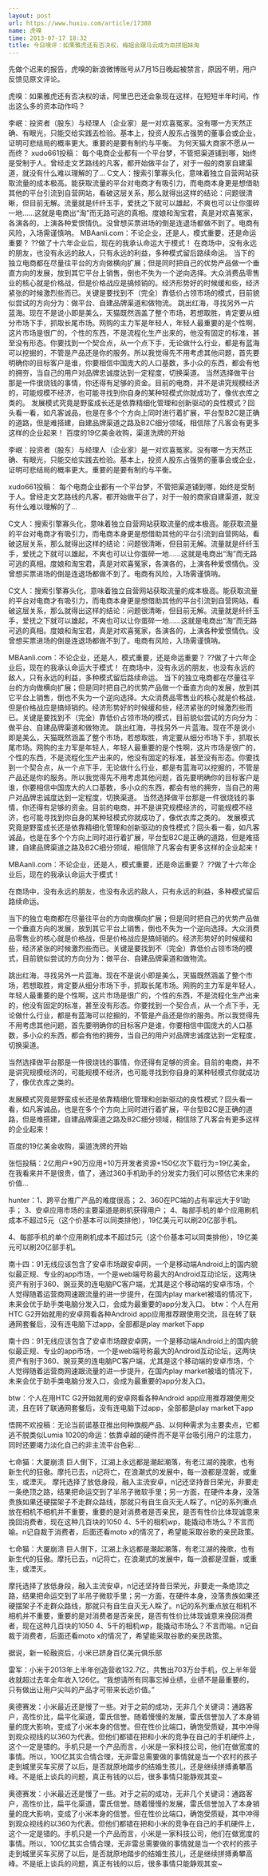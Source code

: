 ```yaml
---
layout: post
url: https://www.huxiu.com/article/17388
name: 虎嗅
time: 2013-07-17 18:32
title: 今日嗅评：如果雅虎还有否决权，梅姐会跟马云成为血拼姐妹淘
---
```

先做个迟来的报告，虎嗅的新浪微博账号从7月15日晚起被禁言，原因不明，用户反馈见原文评论。

虎嗅：如果雅虎还有否决权的话，阿里巴巴还会象现在这样，在短短半年时间，作出这么多的资本动作吗？

李岷：投资者（股东）与经理人（企业家）是一对欢喜冤家。没有哪一方天然正确、有眼光，只能交给实践去检验。基本上，投资人股东占强势的董事会或企业，证明可悲结局的概率更大。重要的是要有制约与平衡。 为何天猫大商家不愿从一而终？ xudo661投稿： 每个电商企业都有一个平台梦，不管把渠道铺到哪，始终是受制于人。曾经走文艺路线的凡客，都开始做平台了，对于一般的商家自建渠道，就没有什么难以理解的了… C文人：搜索引擎寡头化，意味着独立自营网站获取流量的成本极高。能获取流量的平台对电商才有吸引力，而电商本身更是想借助其他的平台引流到自营网站，看破这层关系，那么就得出这样的结论：问题很清晰，但目前无解。流量就是纤纤玉手，爱抚之下就可以雄起，不爽也可以让你蛋碎一地……这就是电商出“淘”而无路可逃的真相。度娘和淘宝君，真是对欢喜冤家，各演各的，上演各种爱恨情仇。没曾想买票进场的倒是连退场都做不到了。电商有风险，入场需谨慎呐。 MBAanli.com：不论企业，还是人，模式重要，还是命运重要？ ??做了十六年企业后，现在的我承认命运大于模式！ 在商场中，没有永远的朋友，也没有永远的敌人，只有永远的利益，多种模式留后路续命运。 当下的独立电商都在尽量往平台的方向做横向扩展；但是同时把自己的优势产品做一个垂直方向的发展，放到其它平台上销售，倒也不失为一个逆向选择。大众消费品零售业的核心就是价格战，但是价格战应是搞倾销的。经济形势好的时候缓和些，经济紧张的时候激烈些而已。关键是要找到不（完全）靠低价占领市场的模式，目前貌似尝试的方向分为：做平台、自建品牌渠道和做物流。 跳出红海，寻找另外一片蓝海。现在不是说小即是美么，天猫既然涵盖了整个市场，若想取胜，肯定要从细分市场下手，抓取长尾市场。网购的主力军是年轻人，年轻人最重要的是个性啊，这片市场是很广的，个性的东西，不是流程化生产出来的，他没有固定的标准，甚至没有形态。你要找到一个契合点，从一个点下手，无论做什么行业，都是有蓝海可以挖掘的，不管是产品还是你的服务。所以我觉得先不用考虑其他问题，首先要明确你的目标客户是谁，你要相信中国庞大的人口基数，多小众的东西，都会有他的拥夯，当自己的用户对品牌忠诚度达到一定程度，切换渠道。 当然选择做平台那是一件很烧钱的事情，你还得有足够的资金。目前的电商，并不是讲究规模经济的，可能规模不经济，也可能寻找到你自身的某种轻模式你就成功了，像优衣库之类的。 发展模式究竟是野蛮成长还是依靠精细化管理和创新驱动的良性模式？回头看一看，如凡客诚品，也是在多个个方向上同时进行着扩展，平台型B2C是正确的道路，但是难搭建，自建品牌渠道之路及B2C细分领域，相信除了凡客会有更多这样的企业起来！ 百度的19亿美金收购，渠道洗牌的开始

李岷：投资者（股东）与经理人（企业家）是一对欢喜冤家。没有哪一方天然正确、有眼光，只能交给实践去检验。基本上，投资人股东占强势的董事会或企业，证明可悲结局的概率更大。重要的是要有制约与平衡。

xudo661投稿： 每个电商企业都有一个平台梦，不管把渠道铺到哪，始终是受制于人。曾经走文艺路线的凡客，都开始做平台了，对于一般的商家自建渠道，就没有什么难以理解的了…

C文人：搜索引擎寡头化，意味着独立自营网站获取流量的成本极高。能获取流量的平台对电商才有吸引力，而电商本身更是想借助其他的平台引流到自营网站，看破这层关系，那么就得出这样的结论：问题很清晰，但目前无解。流量就是纤纤玉手，爱抚之下就可以雄起，不爽也可以让你蛋碎一地……这就是电商出“淘”而无路可逃的真相。度娘和淘宝君，真是对欢喜冤家，各演各的，上演各种爱恨情仇。没曾想买票进场的倒是连退场都做不到了。电商有风险，入场需谨慎呐。

C文人：搜索引擎寡头化，意味着独立自营网站获取流量的成本极高。能获取流量的平台对电商才有吸引力，而电商本身更是想借助其他的平台引流到自营网站，看破这层关系，那么就得出这样的结论：问题很清晰，但目前无解。流量就是纤纤玉手，爱抚之下就可以雄起，不爽也可以让你蛋碎一地……这就是电商出“淘”而无路可逃的真相。度娘和淘宝君，真是对欢喜冤家，各演各的，上演各种爱恨情仇。没曾想买票进场的倒是连退场都做不到了。电商有风险，入场需谨慎呐。

MBAanli.com：不论企业，还是人，模式重要，还是命运重要？ ??做了十六年企业后，现在的我承认命运大于模式！ 在商场中，没有永远的朋友，也没有永远的敌人，只有永远的利益，多种模式留后路续命运。 当下的独立电商都在尽量往平台的方向做横向扩展；但是同时把自己的优势产品做一个垂直方向的发展，放到其它平台上销售，倒也不失为一个逆向选择。大众消费品零售业的核心就是价格战，但是价格战应是搞倾销的。经济形势好的时候缓和些，经济紧张的时候激烈些而已。关键是要找到不（完全）靠低价占领市场的模式，目前貌似尝试的方向分为：做平台、自建品牌渠道和做物流。 跳出红海，寻找另外一片蓝海。现在不是说小即是美么，天猫既然涵盖了整个市场，若想取胜，肯定要从细分市场下手，抓取长尾市场。网购的主力军是年轻人，年轻人最重要的是个性啊，这片市场是很广的，个性的东西，不是流程化生产出来的，他没有固定的标准，甚至没有形态。你要找到一个契合点，从一个点下手，无论做什么行业，都是有蓝海可以挖掘的，不管是产品还是你的服务。所以我觉得先不用考虑其他问题，首先要明确你的目标客户是谁，你要相信中国庞大的人口基数，多小众的东西，都会有他的拥夯，当自己的用户对品牌忠诚度达到一定程度，切换渠道。 当然选择做平台那是一件很烧钱的事情，你还得有足够的资金。目前的电商，并不是讲究规模经济的，可能规模不经济，也可能寻找到你自身的某种轻模式你就成功了，像优衣库之类的。 发展模式究竟是野蛮成长还是依靠精细化管理和创新驱动的良性模式？回头看一看，如凡客诚品，也是在多个个方向上同时进行着扩展，平台型B2C是正确的道路，但是难搭建，自建品牌渠道之路及B2C细分领域，相信除了凡客会有更多这样的企业起来！

MBAanli.com：不论企业，还是人，模式重要，还是命运重要？ ??做了十六年企业后，现在的我承认命运大于模式！

在商场中，没有永远的朋友，也没有永远的敌人，只有永远的利益，多种模式留后路续命运。

当下的独立电商都在尽量往平台的方向做横向扩展；但是同时把自己的优势产品做一个垂直方向的发展，放到其它平台上销售，倒也不失为一个逆向选择。大众消费品零售业的核心就是价格战，但是价格战应是搞倾销的。经济形势好的时候缓和些，经济紧张的时候激烈些而已。关键是要找到不（完全）靠低价占领市场的模式，目前貌似尝试的方向分为：做平台、自建品牌渠道和做物流。

跳出红海，寻找另外一片蓝海。现在不是说小即是美么，天猫既然涵盖了整个市场，若想取胜，肯定要从细分市场下手，抓取长尾市场。网购的主力军是年轻人，年轻人最重要的是个性啊，这片市场是很广的，个性的东西，不是流程化生产出来的，他没有固定的标准，甚至没有形态。你要找到一个契合点，从一个点下手，无论做什么行业，都是有蓝海可以挖掘的，不管是产品还是你的服务。所以我觉得先不用考虑其他问题，首先要明确你的目标客户是谁，你要相信中国庞大的人口基数，多小众的东西，都会有他的拥夯，当自己的用户对品牌忠诚度达到一定程度，切换渠道。

当然选择做平台那是一件很烧钱的事情，你还得有足够的资金。目前的电商，并不是讲究规模经济的，可能规模不经济，也可能寻找到你自身的某种轻模式你就成功了，像优衣库之类的。

发展模式究竟是野蛮成长还是依靠精细化管理和创新驱动的良性模式？回头看一看，如凡客诚品，也是在多个个方向上同时进行着扩展，平台型B2C是正确的道路，但是难搭建，自建品牌渠道之路及B2C细分领域，相信除了凡客会有更多这样的企业起来！

百度的19亿美金收购，渠道洗牌的开始

张恺投稿：2亿用户+90万应用+10万开发者资源+150亿次下载行为=19亿美金，在我看来并不是很贵，值了，通过360手机助手的分发实力我们可以预估它未来的价值…

hunter：1、跨平台推广产品的难度很高； 2、360在PC端的占有率远大于91助手； 3、安卓应用市场的主要渠道是刷机获得用户； 4、每部手机的单个应用刷机成本不超过5元（这个价基本可以同类排他），19亿美元可以刷20亿部手机。

4、每部手机的单个应用刷机成本不超过5元（这个价基本可以同类排他），19亿美元可以刷20亿部手机。

南十四：91无线应该包含了安卓市场跟安卓网，一个是移动端Android上的国内貌似最正规、专业的app市场，一个是web端号称最大的Android互动论坛，这两块资产有别于360、豌豆荚的连电脑PC客户端，尤其是这个移动端的安卓市场，个人觉得随着运营商网速跟流量的进一步提升，在国内play market被墙的情况下，未来会优于助手类电脑分发入口，会成为最重要的app分发入口。 btw：个人在用HTC G2开始就用的安卓网看各种Android app应用推荐跟使用交流，且在转了联通网套餐后，没有连电脑下过app，全部都是play market下app

南十四：91无线应该包含了安卓市场跟安卓网，一个是移动端Android上的国内貌似最正规、专业的app市场，一个是web端号称最大的Android互动论坛，这两块资产有别于360、豌豆荚的连电脑PC客户端，尤其是这个移动端的安卓市场，个人觉得随着运营商网速跟流量的进一步提升，在国内play market被墙的情况下，未来会优于助手类电脑分发入口，会成为最重要的app分发入口。

btw：个人在用HTC G2开始就用的安卓网看各种Android app应用推荐跟使用交流，且在转了联通网套餐后，没有连电脑下过app，全部都是play market下app

悟网不欢投稿：无论当前诺基亚推出何种旗舰产品、以何种需求为主要卖点，它都逃不脱类似Lumia 1020的命运：依靠卓越的硬件而不是平台吸引用户的注意力，同时还要竭力淡化自己的非主流平台色彩…

七命猫：大厦崩溃 巨人倒下，江湖上永远都是潮起潮落，有老江湖的挽歌，也有新生代的狂傲。摩托已去，n记将亡，在浪潮式的发展中，每一浪都是涅磐，或重生，或湮灭。 摩托选择了放低身段，融入主流安卓，n记还坚持昔日荣光，非要走一条绝顶之路，结果把命运交到了半吊子微软手里；另一方面，在硬件本身，没落贵族如果还硬摆架子不走群众路线，那就只有自生自灭无人睬了。n记的系列重点放在相机不相机并不重要，重要的是对消费者是否亲民，是否有性价比体现诚意来挽回消费者，现在这种几百块的1050 4、5千的相机wp，能撬动市场么？不言而喻。n记自裁于消费者，后面还看moto x的情况了，希望能采取谷歌的亲民政策。

七命猫：大厦崩溃 巨人倒下，江湖上永远都是潮起潮落，有老江湖的挽歌，也有新生代的狂傲。摩托已去，n记将亡，在浪潮式的发展中，每一浪都是涅磐，或重生，或湮灭。

摩托选择了放低身段，融入主流安卓，n记还坚持昔日荣光，非要走一条绝顶之路，结果把命运交到了半吊子微软手里；另一方面，在硬件本身，没落贵族如果还硬摆架子不走群众路线，那就只有自生自灭无人睬了。n记的系列重点放在相机不相机并不重要，重要的是对消费者是否亲民，是否有性价比体现诚意来挽回消费者，现在这种几百块的1050 4、5千的相机wp，能撬动市场么？不言而喻。n记自裁于消费者，后面还看moto x的情况了，希望能采取谷歌的亲民政策。

据说，新一轮融资后，小米已跻身百亿美元俱乐部

雷军：小米于2013年上半年创造营收132.7亿，共售出703万台手机，仅上半年营收就超过去年全年收入126亿。“我想请所有同事忘掉业绩，业绩不是最重要的，只有做出让用户尖叫的产品才可带来长远价值。”

奥德赛发：小米最近还是慢了一些。对于之前的成功，无非几个关键词：通路客户，高性价比，扁平化渠道，雷氏信誉。随着慢慢的发展，雷氏信誉加入了本身销量的庞大影响，变成了小米本身的信誉。但在性价比端口，确饱受质疑，其中冲得到观众视线的以360为代表。但他们都错在把和小米的竞争在自己的手机硬件上，这个一定是错的。手机只是一个产品而言，小米是一家科技公司，他们在做宽度的事情。所以，100亿其实合情合理，无非雷总需要做的事情就是当一个农村的孩子走到城里买车买房了以后，是否就原地踏步的结婚生孩儿，还是继续拼搏勇攀高峰。不是纸上谈兵的问题，真正有钱的以后，很多事情只能静观其变~

奥德赛发：小米最近还是慢了一些。对于之前的成功，无非几个关键词：通路客户，高性价比，扁平化渠道，雷氏信誉。随着慢慢的发展，雷氏信誉加入了本身销量的庞大影响，变成了小米本身的信誉。但在性价比端口，确饱受质疑，其中冲得到观众视线的以360为代表。但他们都错在把和小米的竞争在自己的手机硬件上，这个一定是错的。手机只是一个产品而言，小米是一家科技公司，他们在做宽度的事情。所以，100亿其实合情合理，无非雷总需要做的事情就是当一个农村的孩子走到城里买车买房了以后，是否就原地踏步的结婚生孩儿，还是继续拼搏勇攀高峰。不是纸上谈兵的问题，真正有钱的以后，很多事情只能静观其变~

